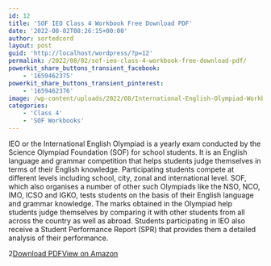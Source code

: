 ```yaml
---
id: 12
title: 'SOF IEO Class 4 Workbook Free Download PDF'
date: '2022-08-02T08:26:15+00:00'
author: sortedcord
layout: post
guid: 'http://localhost/wordpress/?p=12'
permalink: /2022/08/02/sof-ieo-class-4-workbook-free-download-pdf/
powerkit_share_buttons_transient_facebook:
    - '1659462375'
powerkit_share_buttons_transient_pinterest:
    - '1659462376'
image: /wp-content/uploads/2022/08/International-English-Olympiad-Workbook-Class-4-300x413.jpg
categories:
    - 'Class 4'
    - 'SOF Workbooks'
---
```


IEO or the International English Olympiad is a yearly exam conducted by the Science Olympiad Foundation (SOF) for school students. It is an English language and grammar competition that helps students judge themselves in terms of their English knowledge. Participating students compete at different levels including school, city, zonal and international level. SOF, which also organises a number of other such Olympiads like the NSO, NCO, IMO, ICSO and IGKO, tests students on the basis of their English language and grammar knowledge. The marks obtained in the Olympiad help students judge themselves by comparing it with other students from all across the country as well as abroad. Students participating in IEO also receive a Student Performance Report (SPR) that provides them a detailed analysis of their performance.

2[Download PDF](https://drive.google.com/uc?export=download&id=1-LO4kCVRpdnpgFA0tETakryZljJ_kpPm)</div>[View on Amazon](https://www.amazon.in/International-English-Olympiad-Work-Class-ebook/dp/B01N9LB3KF)